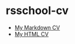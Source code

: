 # rsschool-cv

- [My Markdown CV](https://ysafronau.github.io/rsschool-cv/cv)
- [My HTML CV](https://ysafronau.github.io/rsschool-cv/)
